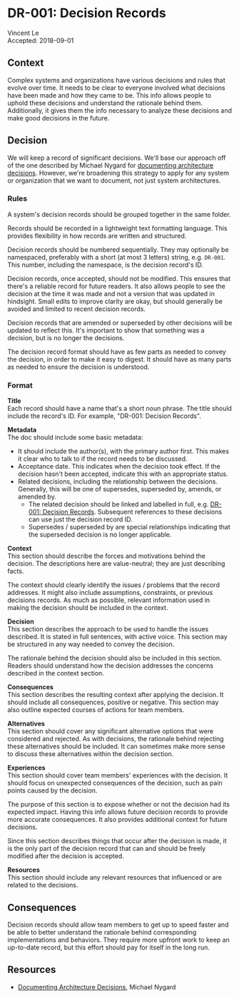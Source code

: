 # DR-001: Decision Records

Vincent Le  
Accepted: 2018-09-01

## Context
Complex systems and organizations have various decisions and rules that evolve over time. It needs to be clear to everyone involved what decisions have been made and how they came to be. This info allows people to uphold these decisions and understand the rationale behind them. Additionally, it gives them the info necessary to analyze these decisions and make good decisions in the future.

## Decision
We will keep a record of significant decisions. We'll base our approach off of the one described by Michael Nygard for [documenting architecture decisions](http://thinkrelevance.com/blog/2011/11/15/documenting-architecture-decisions). However, we're broadening this strategy to apply for any system or organization that we want to document, not just system architectures.

### Rules

A system's decision records should be grouped together in the same folder.

Records should be recorded in a lightweight text formatting language. This provides flexibility in how records are written and structured.

Decision records should be numbered sequentially. They may optionally be namespaced, preferably with a short (at most 3 letters) string, e.g. `DR-001`. This number, including the namespace, is the decision record's ID.

Decision records, once accepted, should not be modified. This ensures that there's a reliable record for future readers. It also allows people to see the decision at the time it was made and not a version that was updated in hindsight. Small edits to improve clarity are okay, but should generally be avoided and limited to recent decision records.

Decision records that are amended or superseded by other decisions will be updated to reflect this. It's important to show that something was a decision, but is no longer the decisions.

The decision record format should have as few parts as needed to convey the decision, in order to make it easy to digest. It should have as many parts as needed to ensure the decision is understood.

### Format

**Title**  
Each record should have a name that's a short noun phrase. The title should include the record's ID. For example, "DR-001: Decision Records".

**Metadata**  
The doc should include some basic metadata:

* It should include the author(s), with the primary author first. This makes it clear who to talk to if the record needs to be discussed.
* Acceptance date. This indicates when the decision took effect. If the decision hasn't been accepted, indicate this with an appropriate status.
* Related decisions, including the relationship between the decisions. Generally, this will be one of supersedes, superseded by, amends, or amended by.
  * The related decision should be linked and labelled in full, e.g. [DR-001: Decision Records](DR-001-decision-records.md). Subsequent references to these decisions can use just the decision record ID.
  * Supersedes / superseded by are special relationships indicating that the superseded decision is no longer applicable.

**Context**  
This section should describe the forces and motivations behind the decision. The descriptions here are value-neutral; they are just describing facts.

The context should clearly identify the issues / problems that the record addresses. It might also include assumptions, constraints, or previous decisions records. As much as possible, relevant information used in making the decision should be included in the context.

**Decision**    
This section describes the approach to be used to handle the issues described. It is stated in full sentences, with active voice. This section may be structured in any way needed to convey the decision.

The rationale behind the decision should also be included in this section. Readers should understand how the decision addresses the concerns described in the context section.

**Consequences**  
This section describes the resulting context after applying the decision. It should include all consequences, positive or negative. This section may also outline expected courses of actions for team members.

**Alternatives**     
This section should cover any significant alternative options that were considered and rejected. As with decisions, the rationale behind rejecting these alternatives should be included. It can sometimes make more sense to discuss these alternatives within the decision section.

**Experiences**     
This section should cover team members' experiences with the decision. It should focus on unexpected consequences of the decision, such as pain points caused by the decision.

The purpose of this section is to expose whether or not the decision had its expected impact. Having this info allows future decision records to provide more accurate consequences. It also provides additional context for future decisions.

Since this section describes things that occur after the decision is made, it is the only part of the decision record that can and should be freely modified after the decision is accepted.

**Resources**   
This section should include any relevant resources that influenced or are related to the decisions.

## Consequences
Decision records should allow team members to get up to speed faster and be able to better understand the rationale behind corresponding implementations and behaviors. They require more upfront work to keep an up-to-date record, but this effort should pay for itself in the long run.

## Resources
* [Documenting Architecture Decisions](http://thinkrelevance.com/blog/2011/11/15/documenting-architecture-decisions), Michael Nygard